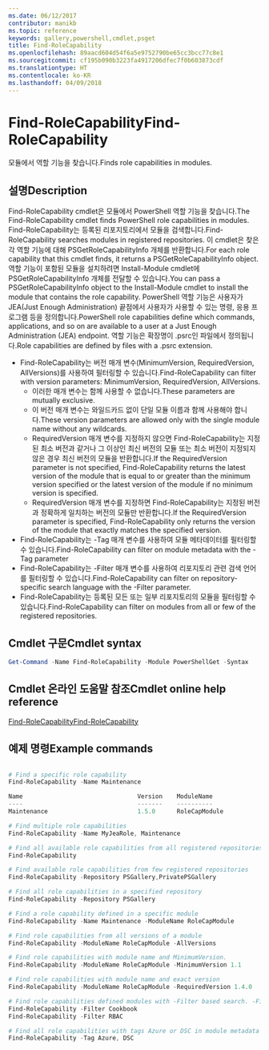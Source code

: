 ```yaml
---
ms.date: 06/12/2017
contributor: manikb
ms.topic: reference
keywords: gallery,powershell,cmdlet,psget
title: Find-RoleCapability
ms.openlocfilehash: 89aacd604d54f6a5e9752790be65cc3bcc77c8e1
ms.sourcegitcommit: cf195b090b3223fa4917206dfec7f0b603873cdf
ms.translationtype: HT
ms.contentlocale: ko-KR
ms.lasthandoff: 04/09/2018
---
```

# <a name="find-rolecapability"></a><span data-ttu-id="1153b-103">Find-RoleCapability</span><span class="sxs-lookup"><span data-stu-id="1153b-103">Find-RoleCapability</span></span>

<span data-ttu-id="1153b-104">모듈에서 역할 기능을 찾습니다.</span><span class="sxs-lookup"><span data-stu-id="1153b-104">Finds role capabilities in modules.</span></span>

## <a name="description"></a><span data-ttu-id="1153b-105">설명</span><span class="sxs-lookup"><span data-stu-id="1153b-105">Description</span></span>
<span data-ttu-id="1153b-106">Find-RoleCapability cmdlet은 모듈에서 PowerShell 역할 기능을 찾습니다.</span><span class="sxs-lookup"><span data-stu-id="1153b-106">The Find-RoleCapability cmdlet finds PowerShell role capabilities in modules.</span></span> <span data-ttu-id="1153b-107">Find-RoleCapability는 등록된 리포지토리에서 모듈을 검색합니다.</span><span class="sxs-lookup"><span data-stu-id="1153b-107">Find-RoleCapability searches modules in registered repositories.</span></span>
<span data-ttu-id="1153b-108">이 cmdlet은 찾은 각 역할 기능에 대해 PSGetRoleCapabilityInfo 개체를 반환합니다.</span><span class="sxs-lookup"><span data-stu-id="1153b-108">For each role capability that this cmdlet finds, it returns a PSGetRoleCapabilityInfo object.</span></span> <span data-ttu-id="1153b-109">역할 기능이 포함된 모듈을 설치하려면 Install-Module cmdlet에 PSGetRoleCapabilityInfo 개체를 전달할 수 있습니다.</span><span class="sxs-lookup"><span data-stu-id="1153b-109">You can pass a PSGetRoleCapabilityInfo object to the Install-Module cmdlet to install the module that contains the role capability.</span></span>
<span data-ttu-id="1153b-110">PowerShell 역할 기능은 사용자가 JEA(Just Enough Administration) 끝점에서 사용자가 사용할 수 있는 명령, 응용 프로그램 등을 정의합니다.</span><span class="sxs-lookup"><span data-stu-id="1153b-110">PowerShell role capabilities define which commands, applications, and so on are available to a user at a Just Enough Administration (JEA) endpoint.</span></span> <span data-ttu-id="1153b-111">역할 기능은 확장명이 .psrc인 파일에서 정의됩니다.</span><span class="sxs-lookup"><span data-stu-id="1153b-111">Role capabilities are defined by files with a .psrc extension.</span></span>

- <span data-ttu-id="1153b-112">Find-RoleCapability는 버전 매개 변수(MinimumVersion, RequiredVersion, AllVersions)를 사용하여 필터링할 수 있습니다.</span><span class="sxs-lookup"><span data-stu-id="1153b-112">Find-RoleCapability can filter with version parameters: MinimumVersion, RequiredVersion, AllVersions.</span></span>
  - <span data-ttu-id="1153b-113">이러한 매개 변수는 함께 사용할 수 없습니다.</span><span class="sxs-lookup"><span data-stu-id="1153b-113">These parameters are mutually exclusive.</span></span>
  - <span data-ttu-id="1153b-114">이 버전 매개 변수는 와일드카드 없이 단일 모듈 이름과 함께 사용해야 합니다.</span><span class="sxs-lookup"><span data-stu-id="1153b-114">These version parameters are allowed only with the single module name without any wildcards.</span></span>
  - <span data-ttu-id="1153b-115">RequiredVersion 매개 변수를 지정하지 않으면 Find-RoleCapability는 지정된 최소 버전과 같거나 그 이상인 최신 버전의 모듈 또는 최소 버전이 지정되지 않은 경우 최신 버전의 모듈을 반환합니다.</span><span class="sxs-lookup"><span data-stu-id="1153b-115">If the RequiredVersion parameter is not specified, Find-RoleCapability returns the latest version of the module that is equal to or greater than the minimum version specified or the latest version of the module if no minimum version is specified.</span></span>
  - <span data-ttu-id="1153b-116">RequiredVersion 매개 변수를 지정하면 Find-RoleCapability는 지정된 버전과 정확하게 일치하는 버전의 모듈만 반환합니다.</span><span class="sxs-lookup"><span data-stu-id="1153b-116">If the RequiredVersion parameter is specified, Find-RoleCapability only returns the version of the module that exactly matches the specified version.</span></span>
- <span data-ttu-id="1153b-117">Find-RoleCapability는 -Tag 매개 변수를 사용하여 모듈 메타데이터를 필터링할 수 있습니다.</span><span class="sxs-lookup"><span data-stu-id="1153b-117">Find-RoleCapability can filter on module metadata with the -Tag parameter</span></span>
- <span data-ttu-id="1153b-118">Find-RoleCapability는 -Filter 매개 변수를 사용하여 리포지토리 관련 검색 언어를 필터링할 수 있습니다.</span><span class="sxs-lookup"><span data-stu-id="1153b-118">Find-RoleCapability can filter on repository-specific search language with the -Filter parameter.</span></span>
- <span data-ttu-id="1153b-119">Find-RoleCapability는 등록된 모든 또는 일부 리포지토리의 모듈을 필터링할 수 있습니다.</span><span class="sxs-lookup"><span data-stu-id="1153b-119">Find-RoleCapability can filter on modules from all or few of the registered repositories.</span></span>

## <a name="cmdlet-syntax"></a><span data-ttu-id="1153b-120">Cmdlet 구문</span><span class="sxs-lookup"><span data-stu-id="1153b-120">Cmdlet syntax</span></span>
```powershell
Get-Command -Name Find-RoleCapability -Module PowerShellGet -Syntax
```

## <a name="cmdlet-online-help-reference"></a><span data-ttu-id="1153b-121">Cmdlet 온라인 도움말 참조</span><span class="sxs-lookup"><span data-stu-id="1153b-121">Cmdlet online help reference</span></span>

[<span data-ttu-id="1153b-122">Find-RoleCapability</span><span class="sxs-lookup"><span data-stu-id="1153b-122">Find-RoleCapability</span></span>](http://go.microsoft.com/fwlink/?LinkId=718029)

## <a name="example-commands"></a><span data-ttu-id="1153b-123">예제 명령</span><span class="sxs-lookup"><span data-stu-id="1153b-123">Example commands</span></span>
```powershell

# Find a specific role capability
Find-RoleCapability -Name Maintenance

Name                                Version    ModuleName                          Repository
----                                -------    ----------                          ----------
Maintenance                         1.5.0      RoleCapModule                       PrivatePSGallery

# Find multiple role capabilities
Find-RoleCapability -Name MyJeaRole, Maintenance

# Find all available role capabilities from all registered repositories
Find-RoleCapability

# Find available role capabilities from few registered repositories
Find-RoleCapability -Repository PSGallery,PrivatePSGallery

# Find all role capabilities in a specified repository
Find-RoleCapability -Repository PSGallery

# Find a role capability defined in a specific module
Find-RoleCapability -Name Maintenance -ModuleName RoleCapModule

# Find role capabilities from all versions of a module
Find-RoleCapability -ModuleName RoleCapModule -AllVersions

# Find role capabilities with module name and MinimumVersion.
Find-RoleCapability -ModuleName RoleCapModule -MinimumVersion 1.1

# Find role capabilities with module name and exact version
Find-RoleCapability -ModuleName RoleCapModule -RequiredVersion 1.4.0

# Find role capabilities defined modules with -Filter based search. -Filter searches in description and module names
Find-RoleCapability -Filter Cookbook
Find-RoleCapability -Filter RBAC

# Find all role capabilities with tags Azure or DSC in module metadata
Find-RoleCapability -Tag Azure, DSC

```